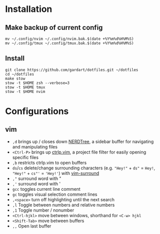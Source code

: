 # Installation

## Make backup of current config
```shell
mv ~/.config/nvim ~/.config/nvim.bak.$(date +%Y%m%d%H%M%S)
mv ~/.config/tmux ~/.config/tmux.bak.$(date +%Y%m%d%H%M%S)
```
## Install
```shell
git clone https://github.com/gardart/dotfiles.git ~/dotfiles
cd ~/dotfiles
make stow
stow -t $HOME zsh --verbose=3
stow -t $HOME tmux
stow -t $HOME nvim
```
# Configurations

## vim

* `,d` brings up / closes down [NERDTree](https://github.com/scrooloose/nerdtree), a sidebar buffer for navigating and manipulating files
* `<Ctrl-P>` brings up [ctrlp.vim](https://github.com/ctrlpvim/ctrlp.vim), a project file filter for easily opening specific files
* `,b` restricts ctrlp.vim to open buffers
* `ds`/`cs` delete/change surrounding characters (e.g. `"Hey!"` + `ds"` = `Hey!`, `"Hey!"` + `cs"'` = `'Hey!'`) with [vim-surround](https://github.com/tpope/vim-surround)
* `,"` surround word with "
* `,'` surround word with '
* `gcc` toggles current line comment
* `gc` toggles visual selection comment lines
* `,<space>`  turn off highlighting until the next search
* `,l` Toggle between numbers and relative numbers
* `,1` Toggle number / nonumber
* `<Ctrl-hjkl>` move between windows, shorthand for `<C-w> hjkl`
* `<Shift-Tab>` move between buffers
* `,,` Open last buffer
